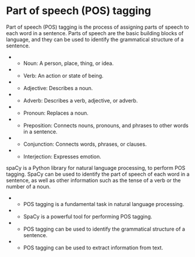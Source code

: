 # Part of speech (POS) tagging

Part of speech (POS) tagging is the process of assigning parts of speech to each word in a sentence. Parts of speech are the basic building blocks of language, and they can be used to identify the grammatical structure of a sentence.

- * Noun: A person, place, thing, or idea.
- * Verb: An action or state of being.
- * Adjective: Describes a noun.
- * Adverb: Describes a verb, adjective, or adverb.
- * Pronoun: Replaces a noun.
- * Preposition: Connects nouns, pronouns, and phrases to other words in a sentence.
- * Conjunction: Connects words, phrases, or clauses.
- * Interjection: Expresses emotion.

spaCy is a Python library for natural language processing, to perform POS tagging. SpaCy can be used to identify the part of speech of each word in a sentence, as well as other information such as the tense of a verb or the number of a noun.

- * POS tagging is a fundamental task in natural language processing.
- * SpaCy is a powerful tool for performing POS tagging.
- * POS tagging can be used to identify the grammatical structure of a sentence.
- * POS tagging can be used to extract information from text.
